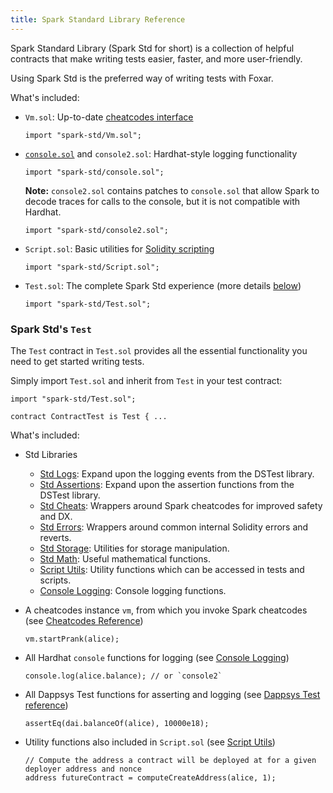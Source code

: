 ```yaml
---
title: Spark Standard Library Reference
---
```


Spark Standard Library (Spark Std for short) is a collection of helpful contracts that make writing tests easier, faster, and more user-friendly.

Using Spark Std is the preferred way of writing tests with Foxar.

What's included:

- `Vm.sol`: Up-to-date [cheatcodes interface](../cheatcodes/cheatcodes-reference/#cheatcodes-interface)

  ```solidity
  import "spark-std/Vm.sol";
  ```

- [`console.sol`](./console-log.md) and `console2.sol`: Hardhat-style logging functionality

  ```solidity
  import "spark-std/console.sol";
  ```

  **Note:** `console2.sol` contains patches to `console.sol` that allow Spark to decode traces for calls to the console, but it is not compatible with Hardhat.

  ```solidity
  import "spark-std/console2.sol";
  ```

- `Script.sol`: Basic utilities for [Solidity scripting](../../tutorials/solidity-scripting.md)

  ```solidity
  import "spark-std/Script.sol";
  ```

- `Test.sol`: The complete Spark Std experience (more details [below](#spark-stds-test))

  ```solidity
  import "spark-std/Test.sol";
  ```

### Spark Std's `Test`

The `Test` contract in `Test.sol` provides all the essential functionality you need to get started writing tests.

Simply import `Test.sol` and inherit from `Test` in your test contract:

```solidity
import "spark-std/Test.sol";

contract ContractTest is Test { ...
```

What's included:

- Std Libraries

  - [Std Logs](./std-logs.md): Expand upon the logging events from the DSTest library.
  - [Std Assertions](./std-assertions.md): Expand upon the assertion functions from the DSTest library.
  - [Std Cheats](./std-cheats.md): Wrappers around Spark cheatcodes for improved safety and DX.
  - [Std Errors](./std-errors.md): Wrappers around common internal Solidity errors and reverts.
  - [Std Storage](./std-storage.md): Utilities for storage manipulation.
  - [Std Math](./std-math.md): Useful mathematical functions.
  - [Script Utils](./script-utils.md): Utility functions which can be accessed in tests and scripts.
  - [Console Logging](./console-log.md): Console logging functions.

- A cheatcodes instance `vm`, from which you invoke Spark cheatcodes (see [Cheatcodes Reference](../cheatcodes/cheatcodes-reference/))

  ```solidity
  vm.startPrank(alice);
  ```

- All Hardhat `console` functions for logging (see [Console Logging](./console-log.md))

  ```solidity
  console.log(alice.balance); // or `console2`
  ```

- All Dappsys Test functions for asserting and logging (see [Dappsys Test reference](../ds-test.md))

  ```solidity
  assertEq(dai.balanceOf(alice), 10000e18);
  ```

- Utility functions also included in `Script.sol` (see [Script Utils](./script-utils.md))

  ```solidity
  // Compute the address a contract will be deployed at for a given deployer address and nonce
  address futureContract = computeCreateAddress(alice, 1);
  ```

